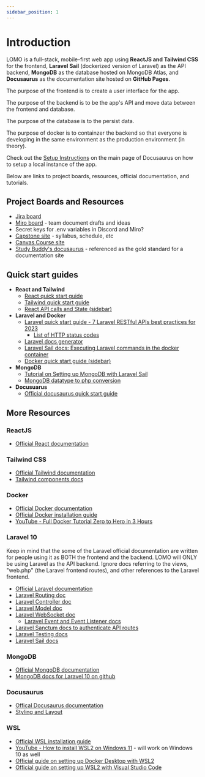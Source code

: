 ```yaml
---
sidebar_position: 1
---
```

# Introduction

LOMO is a full-stack, mobile-first web app using **ReactJS and Tailwind CSS** for the frontend, **Laravel Sail** (dockerized version of Laravel) as the API backend, **MongoDB** as the database hosted on MongoDB Atlas, and **Docusaurus** as the documentation site hosted on **GitHub Pages**.

The purpose of the frontend is to create a user interface for the app. 

The purpose of the backend is to be the app's API and move data between the frontend and database. 

The purpose of the database is to the persist data. 

The purpose of docker is to containzer the backend so that everyone is developing in the same environment as the production environment (in theory).

Check out the [Setup Instructions](https://capstone-projects-2023-fall.github.io/project-lomo-in-person-gaming-app/#setup-instructions) on the main page of Docusaurus on how to setup a local instance of the app.

Below are links to project boards, resources, official documentation, and tutorials.

## Project Boards and Resources
- [Jira board](https://temple-cis-projects-in-cs.atlassian.net/jira/software/c/projects/LM/boards/53)
- [Miro board](https://miro.com/app/board/uXjVMg75Ffs=/) - team document drafts and ideas
- Secret keys for .env variables in Discord and Miro?
- [Capstone site](https://capstone.ianapplebaum.com/) - syllabus, schedule, etc
- [Canvas Course site](https://templeu.instructure.com/courses/133974)
- [Study Buddy's docusaurus](https://capstone-projects-2023-spring.github.io/project-virtual-pet/docs/intro) - referenced as the gold standard for a documentation site

## Quick start guides
- **React and Tailwind**
  - [React quick start guide](https://www.codementor.io/reactjs/tutorial/the-reactjs-quick-start-guide)
  - [Tailwind quick start guide](https://www.codeinwp.com/blog/tailwind-css-tutorial/)
  - [React API calls and State (sidebar)](https://capstone-projects-2023-fall.github.io/project-lomo-in-person-gaming-app/resources/state-and-api-calls#performing-side-effects-api-calls)
- **Laravel and Docker**
  - [Laravel quick start guide - 7 Laravel RESTful APIs best practices for 2023](https://benjamincrozat.com/laravel-restful-api-best-practices)
    - [List of HTTP status codes](https://benjamincrozat.com/laravel-restful-api-best-practices#use-the-correct-http-code-for-responses)
  - [Laravel docs generator](https://www.youtube.com/watch?v=gp-_kcblYGA)
  - [Laravel Sail docs: Executing Laravel commands in the docker container](https://laravel.com/docs/10.x/sail#executing-sail-commands)
  - [Docker quick start guide (sidebar)](https://capstone-projects-2023-fall.github.io/project-lomo-in-person-gaming-app/resources/quick-start-docker)
- **MongoDB**
  - [Tutorial on Setting up MongoDB with Laravel Sail](https://discord.com/channels/1150870543092949102/1150870543092949105/1156730930090737684)
  - [MongoDB datatype to php conversion](https://capstone-projects-2023-fall.github.io/project-lomo-in-person-gaming-app/docs/system-architecture/erddiagrams#datatype-conversion-from-mongodb-to-php)
- **Docusuarus**
  - [Official docusaurus quick start guide](https://capstone-projects-2023-fall.github.io/project-lomo-in-person-gaming-app/resources/quick-start-docusaurus)

## More Resources
### ReactJS
- [Official React documentation](https://react.dev/)

### Tailwind CSS
- [Official Tailwind documentation](https://tailwindcss.com/docs/installation)
- [Tailwind components docs](https://tailwindui.com/components?ref=sidebar)

### Docker
- [Official Docker documentation](https://docs.docker.com/get-started/overview/)
- [Official Docker installation guide](https://docs.docker.com/get-docker/)
- [YouTube - Full Docker Tutorial Zero to Hero in 3 Hours](https://www.youtube.com/watch?v=3c-iBn73dDE&t=5589s&pp=ygUGZG9ja2Vy)

### Laravel 10
Keep in mind that the some of the Laravel official documentation are written for people using it as BOTH the frontend and the backend. LOMO will ONLY be using Laravel as the API backend. Ignore docs referring to the views, "web.php" (the Laravel frontend routes), and other references to the Laravel frontend.

- [Official Laravel documentation](https://laravel.com/docs/10.x/readme)
- [Laravel Routing doc](https://laravel.com/docs/10.x/routing)
- [Laravel Controller doc](https://laravel.com/docs/10.x/controllers)
- [Laravel Model doc](https://laravel.com/docs/10.x/eloquent)
- [Laravel WebSocket doc](https://laravel.com/docs/10.x/broadcasting)
  - [Laravel Event and Event Listener docs](https://laravel.com/docs/10.x/events)
- [Laravel Sanctum docs to authenticate API routes](https://laravel.com/docs/10.x/sanctum)
- [Laravel Testing docs](https://laravel.com/docs/10.x/testing)
- [Laravel Sail docs](https://laravel.com/docs/10.x/sail)

### MongoDB
- [Official MongoDB documentation](https://www.mongodb.com/docs/)
- [MongoDB docs for Laravel 10 on github](https://github.com/mongodb/laravel-mongodb)

### Docusaurus
- [Offical Docusaurus documentation](https://docusaurus.io/docs)
- [Styling and Layout](https://docusaurus.io/docs/styling-layout)

### WSL
- [Official WSL installation guide](https://learn.microsoft.com/en-us/windows/wsl/install)
- [YouTube - How to install WSL2 on Windows 11](https://www.youtube.com/watch?v=28Ei63qtquQ) - will work on Windows 10 as well
- [Official guide on setting up Docker Desktop with WSL2](https://docs.docker.com/desktop/wsl/)
- [Official guide on setting up WSL2 with Visual Studio Code](https://code.visualstudio.com/docs/remote/wsl)